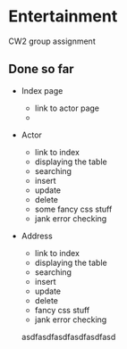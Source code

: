 # Entertainment
CW2 group assignment 

## Done so far 
- Index page
    - link to actor page
    - 

- Actor
    - link to index
    - displaying the table
    - searching
    - insert
    - update 
    - delete
    - some fancy css stuff
    - jank error checking

- Address
    - link to index
    - displaying the table
    - searching
    - insert
    - update
    - delete
    - fancy css stuff
    - jank error checking

    asdfasdfasdfasdfasdfasd

